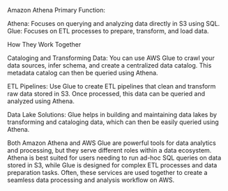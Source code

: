 Amazon Athena
Primary Function:

Athena: Focuses on querying and analyzing data directly in S3 using SQL.
Glue: Focuses on ETL processes to prepare, transform, and load data.

How They Work Together

Cataloging and Transforming Data: You can use AWS Glue to crawl your data sources, infer schema, and create a centralized data catalog. This metadata catalog can then be queried using Athena.

ETL Pipelines: Use Glue to create ETL pipelines that clean and transform raw data stored in S3. Once processed, this data can be queried and analyzed using Athena.

Data Lake Solutions: Glue helps in building and maintaining data lakes by transforming and cataloging data, which can then be easily queried using Athena.

Both Amazon Athena and AWS Glue are powerful tools for data analytics and processing, but they serve different roles within a data ecosystem. Athena is best suited for users needing to run ad-hoc SQL queries on data stored in S3, while Glue is designed for complex ETL processes and data preparation tasks. Often, these services are used together to create a seamless data processing and analysis workflow on AWS.
